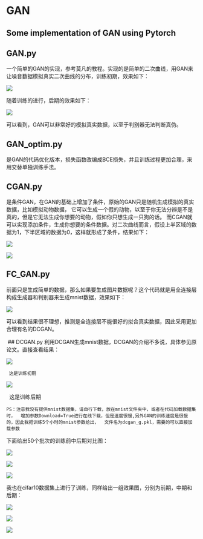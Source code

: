 # GAN
## Some  implementation  of GAN using Pytorch
## GAN.py 
  一个简单的GAN的实现，参考莫凡的教程。实现的是简单的二次曲线，用GAN来让噪音数据模拟真实二次曲线的分布，训练初期，效果如下：

![](https://github.com/cryer/GAN/raw/master/image/1.png)

随着训练的进行，后期的效果如下：

![](https://github.com/cryer/GAN/raw/master/image/2.png)

可以看到，GAN可以非常好的模拟真实数据，以至于判别器无法判断真伪。

## GAN_optim.py 
 是GAN的代码优化版本，损失函数改编成BCE损失，并且训练过程更加合理，采用交替单独训练手法。
 
 ## CGAN.py 
 是条件GAN，在GAN的基础上增加了条件，原始的GAN只是随机生成模拟的真实数据，比如模拟动物数据，
 它可以生成一个假的动物，以至于你无法分辨是不是真的，但是它无法生成你想要的动物，假如你只想生成一只狗的话。
 而CGAN就可以实现添加条件，生成你想要的条件数据。对二次曲线而言，假设上半区域的数据为1，下半区域的数据为0，这样就形成了条件，结果如下：

![](https://github.com/cryer/GAN/raw/master/image/3.png)

![](https://github.com/cryer/GAN/raw/master/image/4.png)


 ## FC_GAN.py 
 前面只是生成简单的数据，那么如果要生成图片数据呢？这个代码就是用全连接层构成生成器和判别器来生成mnist数据，效果如下：
 
 ![](https://github.com/cryer/GAN/raw/master/image/5.png)
 
 
 可以看到结果很不理想，推测是全连接层不能很好的拟合真实数据，因此采用更加合理有名的DCGAN。
 
  ## DCGAN.py 
 利用DCGAN生成mnist数据，DCGAN的介绍不多说，具体参见原论文。直接查看结果：
 
 ![](https://github.com/cryer/GAN/raw/master/image/6.png)
 
     这是训练初期
 
 ![](https://github.com/cryer/GAN/raw/master/image/7.png)
  
      这是训练后期
  
  
  `PS：注意我没有提供mnist数据集，请自行下载，放在mnist文件夹中，或者在代码加载数据集时，
  增加参数Download=True进行在线下载，但是速度很慢,另外GAN的训练速度是很慢的，因此我把训练5个小时的mnist参数给出，
  文件名为dcgan_g.pkl，需要的可以直接加载参数`
 
 下面给出50个批次的训练前中后期对比图：
 
 ![](https://github.com/cryer/GAN/raw/master/image/8.png)
 
 ![](https://github.com/cryer/GAN/raw/master/image/9.png)
 
 ![](https://github.com/cryer/GAN/raw/master/image/10.png)
 
 我也在cifar10数据集上进行了训练，同样给出一组效果图，分别为前期，中期和后期：
 
 
 ![](https://github.com/cryer/GAN/raw/master/image/11.png)
 
 ![](https://github.com/cryer/GAN/raw/master/image/12.png)
 
 ![](https://github.com/cryer/GAN/raw/master/image/13.png)
 
 
 
